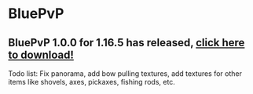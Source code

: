 # BluePvP

## BluePvP 1.0.0 for 1.16.5 has released, [click here to download!](https://github.com/HypeCrazed/BluePvP/releases/tag/1.0.0-1.16.5)

Todo list: Fix panorama, add bow pulling textures, add textures for other items like shovels, axes, pickaxes, fishing rods, etc.
